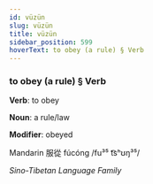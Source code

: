 ```yaml
---
id: vüzün
slug: vüzün
title: vüzün
sidebar_position: 599
hoverText: to obey (a rule) § Verb
---
```


### to obey (a rule) § Verb

**Verb**: to obey

**Noun**: a rule/law

**Modifier**: obeyed

Mandarin 服從 fúcóng /fu³⁵ t͡sʰʊŋ³⁵/

*Sino-Tibetan Language Family*